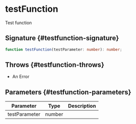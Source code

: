 # testFunction

Test function

## Signature {#testfunction-signature}

```typescript
function testFunction(testParameter: number): number;
```

## Throws {#testfunction-throws}

- An Error

## Parameters {#testfunction-parameters}

|  Parameter | Type | Description |
|  --- | --- | --- |
|  testParameter | number |  |